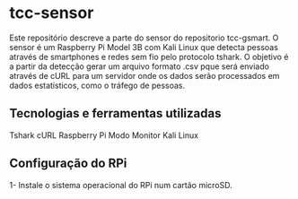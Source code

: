 # tcc-sensor
Este repositório descreve a parte do sensor do repositorio tcc-gsmart. 
O sensor é um Raspberry Pi Model 3B com Kali Linux que detecta pessoas através de smartphones e redes sem fio pelo protocolo tshark.
O objetivo é a partir da detecção gerar um arquivo formato .csv pque será enviado através de cURL para um servidor onde os dados
serão processados em dados estatísticos, como o tráfego de pessoas.

## Tecnologias e ferramentas utilizadas
Tshark
cURL
Raspberry Pi
Modo Monitor
Kali Linux

## Configuração do RPi
1- Instale o sistema operacional do RPi num cartão microSD. 
